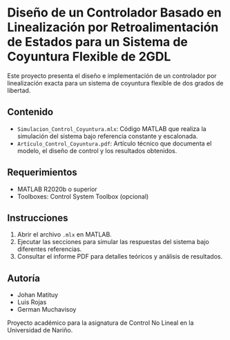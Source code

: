# Diseño de un Controlador Basado en Linealización por Retroalimentación de Estados para un Sistema de Coyuntura Flexible de 2GDL

Este proyecto presenta el diseño e implementación de un controlador por linealización exacta para un sistema de coyuntura flexible de dos grados de libertad.

## Contenido

- `Simulacion_Control_Coyuntura.mlx`: Código MATLAB que realiza la simulación del sistema bajo referencia constante y escalonada.
- `Artículo_Control_Coyuntura.pdf`: Artículo técnico que documenta el modelo, el diseño de control y los resultados obtenidos.

## Requerimientos

- MATLAB R2020b o superior
- Toolboxes: Control System Toolbox (opcional)

## Instrucciones

1. Abrir el archivo `.mlx` en MATLAB.
2. Ejecutar las secciones para simular las respuestas del sistema bajo diferentes referencias.
3. Consultar el informe PDF para detalles teóricos y análisis de resultados.

## Autoría

- Johan Matituy
- Luis Rojas
- German Muchavisoy

Proyecto académico para la asignatura de Control No Lineal en la Universidad de Nariño.
